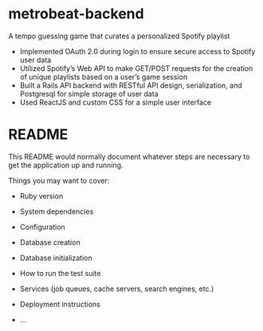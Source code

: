 # metrobeat-backend

A tempo guessing game that curates a personalized Spotify playlist 

- Implemented OAuth 2.0 during login to ensure secure access to Spotify user data
- Utilized Spotify’s Web API to make GET/POST requests for the creation of unique playlists based on a user’s game session
- Built a Rails API backend with RESTful API design, serialization, and Postgresql for simple storage of user data
- Used ReactJS and custom CSS for a simple user interface

  

# README

This README would normally document whatever steps are necessary to get the
application up and running.

Things you may want to cover:

* Ruby version

* System dependencies

* Configuration

* Database creation

* Database initialization

* How to run the test suite

* Services (job queues, cache servers, search engines, etc.)

* Deployment instructions

* ...

